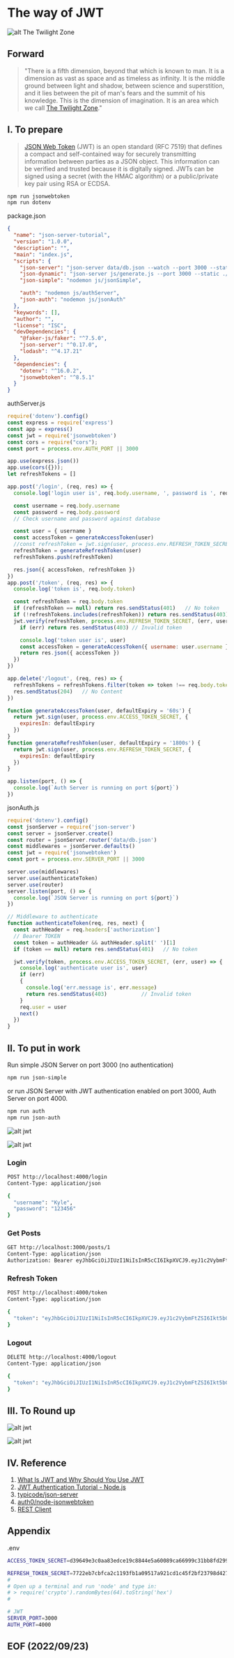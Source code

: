# The way of JWT

![alt The Twilight Zone](img/The_Twilight_Zone.JPG)

## Forward
> "There is a fifth dimension, beyond that which is known to man. It is a dimension as vast as space and as timeless as infinity. It is the middle ground between light and shadow, between science and superstition, and it lies between the pit of man's fears and the summit of his knowledge. This is the dimension of imagination. It is an area which we call [The Twilight Zone](https://www.imdb.com/title/tt0052520/)."

## I. To prepare
> [JSON Web Token](https://jwt.io/introduction) (JWT) is an open standard (RFC 7519) that defines a compact and self-contained way for securely transmitting information between parties as a JSON object. This information can be verified and trusted because it is digitally signed. JWTs can be signed using a secret (with the HMAC algorithm) or a public/private key pair using RSA or ECDSA.

```bash   
npm run jsonwebtoken
npm run dotenv
```

package.json
```json
{
  "name": "json-server-tutorial",
  "version": "1.0.0",
  "description": "",
  "main": "index.js",
  "scripts": {
    "json-server": "json-server data/db.json --watch --port 3000 --static ./",
    "json-dynamic": "json-server js/generate.js --port 3000 --static ./",
    "json-simple": "nodemon js/jsonSimple",

    "auth": "nodemon js/authServer",
    "json-auth": "nodemon js/jsonAuth"
  },
  "keywords": [],
  "author": "",
  "license": "ISC",
  "devDependencies": {
    "@faker-js/faker": "^7.5.0",
    "json-server": "^0.17.0",
    "lodash": "^4.17.21"
  },
  "dependencies": {
    "dotenv": "^16.0.2",
    "jsonwebtoken": "^8.5.1"
  }
}
```

authServer.js
```javascript
require('dotenv').config()
const express = require('express')
const app = express()
const jwt = require('jsonwebtoken')
const cors = require("cors");
const port = process.env.AUTH_PORT || 3000

app.use(express.json())
app.use(cors({}));
let refreshTokens = []

app.post('/login', (req, res) => {
  console.log('login user is', req.body.username, ', password is ', req.body.password)

  const username = req.body.username
  const password = req.body.password
  // Check username and password against database

  const user = { username }
  const accessToken = generateAccessToken(user)
  //const refreshToken = jwt.sign(user, process.env.REFRESH_TOKEN_SECRET)
  refreshToken = generateRefreshToken(user)
  refreshTokens.push(refreshToken)

  res.json({ accessToken, refreshToken })
})
app.post('/token', (req, res) => {
  console.log('token is', req.body.token)

  const refreshToken = req.body.token
  if (refreshToken == null) return res.sendStatus(401)   // No token 
  if (!refreshTokens.includes(refreshToken)) return res.sendStatus(403) // Invalid token
  jwt.verify(refreshToken, process.env.REFRESH_TOKEN_SECRET, (err, user) => {
    if (err) return res.sendStatus(403) // Invalid token 

    console.log('token user is', user)
    const accessToken = generateAccessToken({ username: user.username })
    return res.json({ accessToken })
  })
})

app.delete('/logout', (req, res) => {
  refreshTokens = refreshTokens.filter(token => token !== req.body.token)
  res.sendStatus(204)   // No Content
})

function generateAccessToken(user, defaultExpiry = '60s') {
  return jwt.sign(user, process.env.ACCESS_TOKEN_SECRET, {
    expiresIn: defaultExpiry
  })
}
function generateRefreshToken(user, defaultExpiry = '1800s') {
  return jwt.sign(user, process.env.REFRESH_TOKEN_SECRET, {
    expiresIn: defaultExpiry
  })
}

app.listen(port, () => {
  console.log(`Auth Server is running on port ${port}`)
})
```

jsonAuth.js
```javascript
require('dotenv').config()
const jsonServer = require('json-server')
const server = jsonServer.create()
const router = jsonServer.router('data/db.json')
const middlewares = jsonServer.defaults()
const jwt = require('jsonwebtoken')
const port = process.env.SERVER_PORT || 3000

server.use(middlewares)
server.use(authenticateToken)
server.use(router)
server.listen(port, () => {
  console.log(`JSON Server is running on port ${port}`)
})

// Middleware to authenticate
function authenticateToken(req, res, next) {
  const authHeader = req.headers['authorization']
  // Bearer TOKEN
  const token = authHeader && authHeader.split(' ')[1]
  if (token == null) return res.sendStatus(401)   // No token

  jwt.verify(token, process.env.ACCESS_TOKEN_SECRET, (err, user) => {    
    console.log('authenticate user is', user)
    if (err) 
    { 
      console.log('err.message is', err.message)
      return res.sendStatus(403)           // Invalid token  
    }
    req.user = user    
    next()
  })
}
```


## II. To put in work 
Run simple JSON Server on port 3000 (no authentication)
```bash
npm run json-simple 
```
or run JSON Server with JWT authentication enabled on port 3000, Auth Server on port 4000. 
```bash
npm run auth 
npm run json-auth
```

![alt jwt](img/authServer.JPG)

![alt jwt](img/json-auth.JPG)

### Login
```bash
POST http://localhost:4000/login
Content-Type: application/json

{
  "username": "Kyle",
  "password": "123456"
}
```

### Get Posts
```bash
GET http://localhost:3000/posts/1
Content-Type: application/json
Authorization: Bearer eyJhbGciOiJIUzI1NiIsInR5cCI6IkpXVCJ9.eyJ1c2VybmFtZSI6Ikt5bGUiLCJpYXQiOjE2NjM4MzAzNzYsImV4cCI6MTY2MzgzMDQzNn0.LLzXnDo47BmiXab5q2JfBuJeNNjN5f4AEBgqhPsmjxY
```

### Refresh Token
```bash
POST http://localhost:4000/token
Content-Type: application/json

{
  "token": "eyJhbGciOiJIUzI1NiIsInR5cCI6IkpXVCJ9.eyJ1c2VybmFtZSI6Ikt5bGUiLCJpYXQiOjE2NjM4MzAyMDEsImV4cCI6MTY2MzgzMjAwMX0.vm2h6EG1SIKKeMetBzTqaPb9HxO5-0IXjN8dZfeDil0"
}
```

### Logout
```bash
DELETE http://localhost:4000/logout
Content-Type: application/json

{
  "token": "eyJhbGciOiJIUzI1NiIsInR5cCI6IkpXVCJ9.eyJ1c2VybmFtZSI6Ikt5bGUiLCJpYXQiOjE2NjM4MzAyMDEsImV4cCI6MTY2MzgzMjAwMX0.vm2h6EG1SIKKeMetBzTqaPb9HxO5-0IXjN8dZfeDil0"
}
```


## III. To Round up
![alt jwt](img/jwt.JPG)

![alt jwt](img/jwtDemo.JPG)


## IV. Reference
1. [What Is JWT and Why Should You Use JWT](https://www.youtube.com/watch?v=7Q17ubqLfaM)
2. [JWT Authentication Tutorial - Node.js](https://www.youtube.com/watch?v=mbsmsi7l3r4)
3. [typicode/json-server](https://github.com/typicode/json-server)
4. [auth0/node-jsonwebtoken](https://github.com/auth0/node-jsonwebtoken#readme)
5. [REST Client](https://marketplace.visualstudio.com/items?itemName=humao.rest-client)

## Appendix
.env
```bash
ACCESS_TOKEN_SECRET=d39649e3c0aa83edce19c8844e5a60089ca66999c31bb8fd299ba56055d74eadebb1808e51dd4b9b5421900540f2a8afe8a365e5df264ad6f471e49e109074ab

REFRESH_TOKEN_SECRET=7722eb7cbfca2c1193fb1a09517a921cd1c45f2bf23798d42776540fedd814be55988373a5a6d22990efadda319e74601d8e98a5b3ff0d56af114f6b8cd12a85
#
# Open up a terminal and run 'node' and type in: 
# > require('crypto').randomBytes(64).toString('hex')
# 

# JWT 
SERVER_PORT=3000
AUTH_PORT=4000
```


## EOF (2022/09/23)